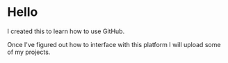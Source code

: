 # Hello
I created this to learn how to use GitHub.

Once I've figured out how to interface with this platform I will upload some of my projects.
